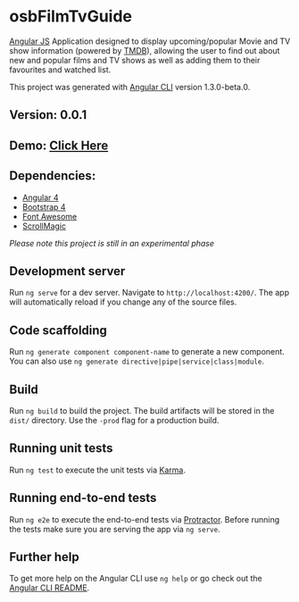 # osbFilmTvGuide
[Angular JS](https://angular.io/) Application designed to display upcoming/popular Movie and TV show information (powered by [TMDB](https://www.themoviedb.org)), allowing the user to find out about new and popular films and TV shows as well as adding them to their favourites and watched list.

This project was generated with [Angular CLI](https://github.com/angular/angular-cli) version 1.3.0-beta.0.

## Version: 0.0.1
## Demo: [Click Here](https://osbfilmtvguide.firebaseapp.com/)

## Dependencies:
* [Angular 4](https://angular.io/)
* [Bootstrap 4](http://getbootstrap.com)
* [Font Awesome](http://fontawesome.io)
* [ScrollMagic](http://scrollmagic.io/)

_Please note this project is still in an experimental phase_

## Development server

Run `ng serve` for a dev server. Navigate to `http://localhost:4200/`. The app will automatically reload if you change any of the source files.

## Code scaffolding

Run `ng generate component component-name` to generate a new component. You can also use `ng generate directive|pipe|service|class|module`.

## Build

Run `ng build` to build the project. The build artifacts will be stored in the `dist/` directory. Use the `-prod` flag for a production build.

## Running unit tests

Run `ng test` to execute the unit tests via [Karma](https://karma-runner.github.io).

## Running end-to-end tests

Run `ng e2e` to execute the end-to-end tests via [Protractor](http://www.protractortest.org/).
Before running the tests make sure you are serving the app via `ng serve`.

## Further help

To get more help on the Angular CLI use `ng help` or go check out the [Angular CLI README](https://github.com/angular/angular-cli/blob/master/README.md).
